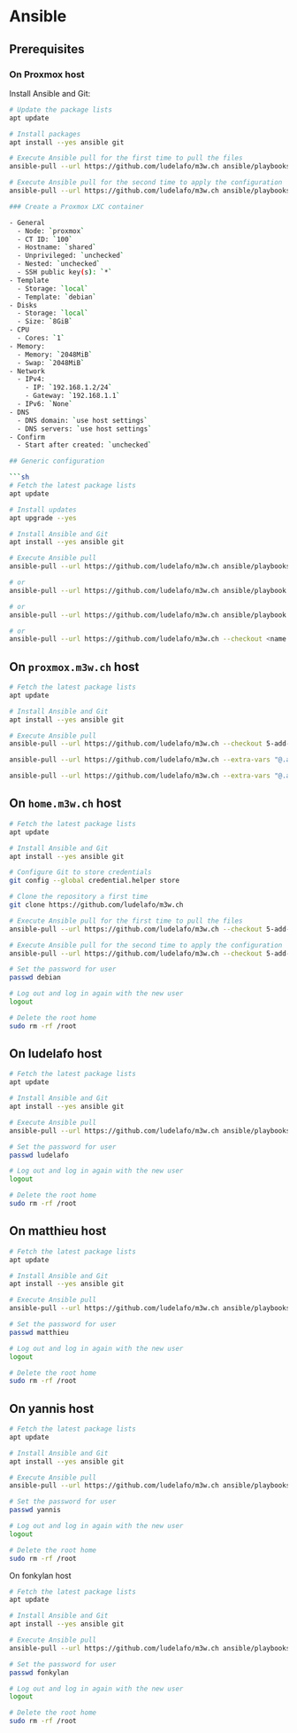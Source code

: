 # Ansible

## Prerequisites

### On Proxmox host

Install Ansible and Git:

````sh
# Update the package lists
apt update

# Install packages
apt install --yes ansible git

# Execute Ansible pull for the first time to pull the files
ansible-pull --url https://github.com/ludelafo/m3w.ch ansible/playbooks/playbook.yaml --checkout 15-update-ansible-configuration

# Execute Ansible pull for the second time to apply the configuration
ansible-pull --url https://github.com/ludelafo/m3w.ch ansible/playbooks/playbook.yaml --extra-vars "@.ansible/pull/proxmox.local/ansible/variables/variables.yaml" --checkout 15-update-ansible-configuration

### Create a Proxmox LXC container

- General
  - Node: `proxmox`
  - CT ID: `100`
  - Hostname: `shared`
  - Unprivileged: `unchecked`
  - Nested: `unchecked`
  - SSH public key(s): `*`
- Template
  - Storage: `local`
  - Template: `debian`
- Disks
  - Storage: `local`
  - Size: `8GiB`
- CPU
  - Cores: `1`
- Memory:
  - Memory: `2048MiB`
  - Swap: `2048MiB`
- Network
  - IPv4:
    - IP: `192.168.1.2/24`
    - Gateway: `192.168.1.1`
  - IPv6: `None`
- DNS
  - DNS domain: `use host settings`
  - DNS servers: `use host settings`
- Confirm
  - Start after created: `unchecked`

## Generic configuration

```sh
# Fetch the latest package lists
apt update

# Install updates
apt upgrade --yes

# Install Ansible and Git
apt install --yes ansible git

# Execute Ansible pull
ansible-pull --url https://github.com/ludelafo/m3w.ch ansible/playbooks/playbook.yaml --extra-vars "@.ansible/pull/<hostname>/ansible/variables/variables.yaml"

# or
ansible-pull --url https://github.com/ludelafo/m3w.ch ansible/playbook.yaml --extra-vars "user=user user_id=user_id group=group group_id=group_id"

# or
ansible-pull --url https://github.com/ludelafo/m3w.ch ansible/playbook.yaml --extra-vars "{\"user\": \"user\", \"user_id\": user_id, \"group\": \"group\", \"group_id\": group_id}"

# or
ansible-pull --url https://github.com/ludelafo/m3w.ch --checkout <name of the branch> ansible/playbooks/playbook.yaml --extra-vars "@.ansible/pull/<hostname>/ansible/variables/variables.yaml"
````

## On `proxmox.m3w.ch` host

```sh
# Fetch the latest package lists
apt update

# Install Ansible and Git
apt install --yes ansible git

# Execute Ansible pull
ansible-pull --url https://github.com/ludelafo/m3w.ch --checkout 5-add-ansible ansible/playbooks/proxmox/playbook.yaml --extra-vars "@.ansible/pull/proxmox.m3w.ch/ansible/variables/home-lxc.yaml"

ansible-pull --url https://github.com/ludelafo/m3w.ch --extra-vars "@.ansible/pull/proxmox.m3w.ch/ansible/variables/ludelafo-lxc.yaml"

ansible-pull --url https://github.com/ludelafo/m3w.ch --extra-vars "@.ansible/pull/proxmox.m3w.ch/ansible/variables/mathilde-lxc.yaml"
```

## On `home.m3w.ch` host

```sh
# Fetch the latest package lists
apt update

# Install Ansible and Git
apt install --yes ansible git

# Configure Git to store credentials
git config --global credential.helper store

# Clone the repository a first time
git clone https://github.com/ludelafo/m3w.ch

# Execute Ansible pull for the first time to pull the files
ansible-pull --url https://github.com/ludelafo/m3w.ch --checkout 5-add-ansible ansible/playbooks/container/playbook.yaml

# Execute Ansible pull for the second time to apply the configuration
ansible-pull --url https://github.com/ludelafo/m3w.ch --checkout 5-add-ansible ansible/playbooks/container/playbook.yaml --extra-vars "@.ansible/pull/home.m3w.ch/ansible/variables/home-lxc.yaml"

# Set the password for user
passwd debian

# Log out and log in again with the new user
logout

# Delete the root home
sudo rm -rf /root
```

## On ludelafo host

```sh
# Fetch the latest package lists
apt update

# Install Ansible and Git
apt install --yes ansible git

# Execute Ansible pull
ansible-pull --url https://github.com/ludelafo/m3w.ch ansible/playbooks/container.yaml --extra-vars "@.ansible/pull/ludelafo.local/ansible/variables/ludelafo.yaml"

# Set the password for user
passwd ludelafo

# Log out and log in again with the new user
logout

# Delete the root home
sudo rm -rf /root
```

## On matthieu host

```sh
# Fetch the latest package lists
apt update

# Install Ansible and Git
apt install --yes ansible git

# Execute Ansible pull
ansible-pull --url https://github.com/ludelafo/m3w.ch ansible/playbooks/container.yaml --extra-vars "@.ansible/pull/matthieu.local/ansible/variables/matthieu.yaml"

# Set the password for user
passwd matthieu

# Log out and log in again with the new user
logout

# Delete the root home
sudo rm -rf /root
```

## On yannis host

```sh
# Fetch the latest package lists
apt update

# Install Ansible and Git
apt install --yes ansible git

# Execute Ansible pull
ansible-pull --url https://github.com/ludelafo/m3w.ch ansible/playbooks/container.yaml --extra-vars "@.ansible/pull/yannis.local/ansible/variables/yannis.yaml"

# Set the password for user
passwd yannis

# Log out and log in again with the new user
logout

# Delete the root home
sudo rm -rf /root
```

On fonkylan host

```sh
# Fetch the latest package lists
apt update

# Install Ansible and Git
apt install --yes ansible git

# Execute Ansible pull
ansible-pull --url https://github.com/ludelafo/m3w.ch ansible/playbooks/container.yaml --extra-vars "@.ansible/pull/fonkylan.local/ansible/variables/fonkylan.yaml"

# Set the password for user
passwd fonkylan

# Log out and log in again with the new user
logout

# Delete the root home
sudo rm -rf /root
```
